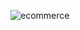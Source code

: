 ![ecommerce](https://github.com/PK-WookiDooki/simple-ecomerce-site/assets/115078371/e82ac788-5f82-4611-852f-2dedfdc1a7d2)
